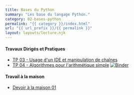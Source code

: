 ```yaml
---
title: Bases du Python
summary: "Les base du langage Python."
category: 02-bases-python
permalink: "{{ category }}/index.html"
url: "{{ url_prefix }}/{{ permalink }}"
layout: layouts/lecture.njk
---
```


#### Travaux Dirigés et Pratiques
* [TP 03 - Usage d'un IDE et manipulation de chaînes](./tp-03-ide-et-strings.html)
* [TP 04 - Algorithmes pour l'arithmétique simple](./tp-04-algo-arithmetique.html) <a href="https://mybinder.org/v2/gh/loic-yvonnet/algo-appliquee/main?filepath=cours%2F02-bases-python%2Fwork-assignment-04.ipynb"><img class="inline" src="https://mybinder.org/badge_logo.svg" alt="Binder"></a>

#### Travail à la maison

* [Devoir à la maison 01](./dm-01.html)
